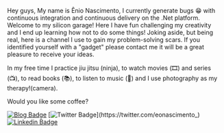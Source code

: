 Hey guys,
My name is Ênio Nascimento, I currently generate bugs 😁 with continuous integration and continuous delivery on the .Net platform.
Welcome to my silicon garage! Here I have fun challenging my creativity and I end up learning how not to do some things!
Joking aside, but being real, here is a channel I use to gain my problem-solving scars.
If you identified yourself with a "gadget" please contact me it will be a great pleasure to receive your ideas.

In my free time I practice jiu jitsu (ninja),
to watch movies (🎞️) and series (📺),
to read books (📚),
to listen to music (🎵) and I use photography as my therapy!(camera).

Would you like some coffee?

[![Blog Badge](https://img.shields.io/badge/Medium-black)](https://medium.com/@eonascimento)
[![Twitter Badge](https://img.shields.io/badge/-Twitter-1ca0f1?style=flat-square&labelColor=1ca0f1&logo=twitter&logoColor=white&link=https://twitter.com/eonascimento_)](https://twitter.com/eonascimento_)
[![Linkedin Badge](https://img.shields.io/badge/-LinkedIn-blue?style=flat-square&logo=Linkedin&logoColor=white&link=https://www.linkedin.com/in/felipefialho)](https://www.linkedin.com/in/enionascimento)

